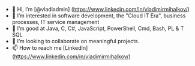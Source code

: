 - 👋 Hi, I’m [@vladiadmin] (https://www.linkedin.com/in/vladimirmihalkov/)
- 👀 I’m interested in software development, the "Cloud IT Era", business processes, IT service management
- 🌱 I’m good at Java, C, C#, JavaScript, PowerShell, Cmd, Bash, PL & T SQL
- 💞️ I’m looking to collaborate on meaningful projects.
- 📫 How to reach me [LinkedIn] (https://www.linkedin.com/in/vladimirmihalkov/)
